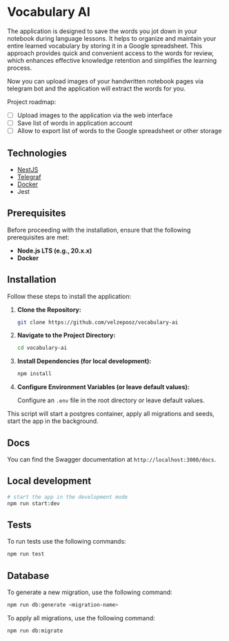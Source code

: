 # Vocabulary AI

The application is designed to save the words you jot down in your notebook during language lessons. It helps to organize and maintain your entire learned vocabulary by storing it in a Google spreadsheet. This approach provides quick and convenient access to the words for review, which enhances effective knowledge retention and simplifies the learning process.

Now you can upload images of your handwritten notebook pages via telegram bot and the application will extract the words for you.

Project roadmap:
- [ ] Upload images to the application via the web interface
- [ ] Save list of words in application account
- [ ] Allow to export list of words to the Google spreadsheet or other storage

## Technologies

- [NestJS](https://nestjs.com/)
- [Telegraf](https://telegraf.js.org/)
- [Docker](https://www.docker.com/)
- Jest

## Prerequisites

Before proceeding with the installation, ensure that the following prerequisites are met:

- **Node.js LTS (e.g., 20.x.x)**
- **Docker**

## Installation

Follow these steps to install the application:

1. **Clone the Repository:**

   ```bash
   git clone https://github.com/velzepooz/vocabulary-ai
   ```

2. **Navigate to the Project Directory:**

   ```bash
   cd vocabulary-ai
   ```

3. **Install Dependencies (for local development):**

   ```bash
   npm install
   ```

4. **Configure Environment Variables (or leave default values):**

   Configure an `.env` file in the root directory or leave default values.


This script will start a postgres container, apply all migrations and seeds, start the app in the background.

## Docs

You can find the Swagger documentation at `http://localhost:3000/docs`.

## Local development

```bash
# start the app in the development mode
npm run start:dev
```

## Tests

To run tests use the following commands:

```bash
npm run test
```

## Database

To generate a new migration, use the following command:

```bash
npm run db:generate <migration-name>
```

To apply all migrations, use the following command:

```bash
npm run db:migrate
```



